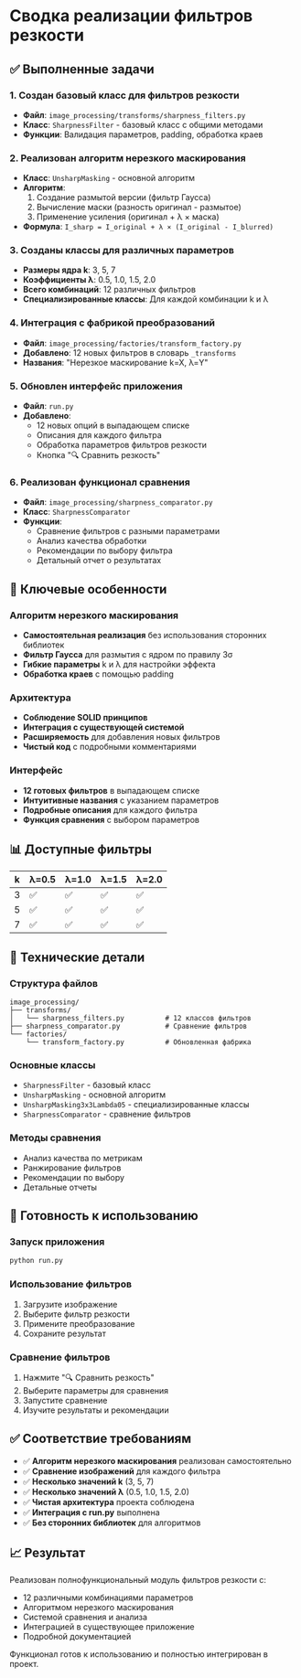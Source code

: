 # Сводка реализации фильтров резкости

## ✅ Выполненные задачи

### 1. Создан базовый класс для фильтров резкости
- **Файл**: `image_processing/transforms/sharpness_filters.py`
- **Класс**: `SharpnessFilter` - базовый класс с общими методами
- **Функции**: Валидация параметров, padding, обработка краев

### 2. Реализован алгоритм нерезкого маскирования
- **Класс**: `UnsharpMasking` - основной алгоритм
- **Алгоритм**: 
  1. Создание размытой версии (фильтр Гаусса)
  2. Вычисление маски (разность оригинал - размытое)
  3. Применение усиления (оригинал + λ × маска)
- **Формула**: `I_sharp = I_original + λ × (I_original - I_blurred)`

### 3. Созданы классы для различных параметров
- **Размеры ядра k**: 3, 5, 7
- **Коэффициенты λ**: 0.5, 1.0, 1.5, 2.0
- **Всего комбинаций**: 12 различных фильтров
- **Специализированные классы**: Для каждой комбинации k и λ

### 4. Интеграция с фабрикой преобразований
- **Файл**: `image_processing/factories/transform_factory.py`
- **Добавлено**: 12 новых фильтров в словарь `_transforms`
- **Названия**: "Нерезкое маскирование k=X, λ=Y"

### 5. Обновлен интерфейс приложения
- **Файл**: `run.py`
- **Добавлено**: 
  - 12 новых опций в выпадающем списке
  - Описания для каждого фильтра
  - Обработка параметров фильтров резкости
  - Кнопка "🔍 Сравнить резкость"

### 6. Реализован функционал сравнения
- **Файл**: `image_processing/sharpness_comparator.py`
- **Класс**: `SharpnessComparator`
- **Функции**:
  - Сравнение фильтров с разными параметрами
  - Анализ качества обработки
  - Рекомендации по выбору фильтра
  - Детальный отчет о результатах

## 🎯 Ключевые особенности

### Алгоритм нерезкого маскирования
- **Самостоятельная реализация** без использования сторонних библиотек
- **Фильтр Гаусса** для размытия с ядром по правилу 3σ
- **Гибкие параметры** k и λ для настройки эффекта
- **Обработка краев** с помощью padding

### Архитектура
- **Соблюдение SOLID принципов**
- **Интеграция с существующей системой**
- **Расширяемость** для добавления новых фильтров
- **Чистый код** с подробными комментариями

### Интерфейс
- **12 готовых фильтров** в выпадающем списке
- **Интуитивные названия** с указанием параметров
- **Подробные описания** для каждого фильтра
- **Функция сравнения** с выбором параметров

## 📊 Доступные фильтры

| k | λ=0.5 | λ=1.0 | λ=1.5 | λ=2.0 |
|---|-------|-------|-------|-------|
| 3 | ✅     | ✅     | ✅     | ✅     |
| 5 | ✅     | ✅     | ✅     | ✅     |
| 7 | ✅     | ✅     | ✅     | ✅     |

## 🔧 Технические детали

### Структура файлов
```
image_processing/
├── transforms/
│   └── sharpness_filters.py          # 12 классов фильтров
├── sharpness_comparator.py           # Сравнение фильтров
└── factories/
    └── transform_factory.py          # Обновленная фабрика
```

### Основные классы
- `SharpnessFilter` - базовый класс
- `UnsharpMasking` - основной алгоритм
- `UnsharpMasking3x3Lambda05` - специализированные классы
- `SharpnessComparator` - сравнение фильтров

### Методы сравнения
- Анализ качества по метрикам
- Ранжирование фильтров
- Рекомендации по выбору
- Детальные отчеты

## 🚀 Готовность к использованию

### Запуск приложения
```bash
python run.py
```

### Использование фильтров
1. Загрузите изображение
2. Выберите фильтр резкости
3. Примените преобразование
4. Сохраните результат

### Сравнение фильтров
1. Нажмите "🔍 Сравнить резкость"
2. Выберите параметры для сравнения
3. Запустите сравнение
4. Изучите результаты и рекомендации

## ✅ Соответствие требованиям

- ✅ **Алгоритм нерезкого маскирования** реализован самостоятельно
- ✅ **Сравнение изображений** для каждого фильтра
- ✅ **Несколько значений k** (3, 5, 7)
- ✅ **Несколько значений λ** (0.5, 1.0, 1.5, 2.0)
- ✅ **Чистая архитектура** проекта соблюдена
- ✅ **Интеграция с run.py** выполнена
- ✅ **Без сторонних библиотек** для алгоритмов

## 📈 Результат

Реализован полнофункциональный модуль фильтров резкости с:
- 12 различными комбинациями параметров
- Алгоритмом нерезкого маскирования
- Системой сравнения и анализа
- Интеграцией в существующее приложение
- Подробной документацией

Функционал готов к использованию и полностью интегрирован в проект.
